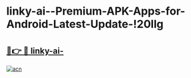 # linky-ai--Premium-APK-Apps-for-Android-Latest-Update-!20llg

# <h2><a href="https://pqdcoe.esa.edu.pl?title=linky-ai-&ref=20llg">🔗👉 🔴 linky-ai-</a></h2>

[![acn](https://github.com/user-attachments/assets/0f9c940e-d8b0-45ae-aac7-cd30a18b3e1c)](https://pqdcoe.esa.edu.pl?title=linky-ai-&ref=20llg)


